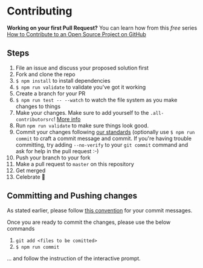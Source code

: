 # Contributing

**Working on your first Pull Request?** You can learn how from this *free* series
[How to Contribute to an Open Source Project on GitHub](https://egghead.io/series/how-to-contribute-to-an-open-source-project-on-github)

## Steps

1. File an issue and discuss your proposed solution first
2. Fork and clone the repo
3. `$ npm install` to install dependencies
4. `$ npm run validate` to validate you've got it working
5. Create a branch for your PR
6. `$ npm run test -- --watch` to watch the file system as you make changes to things
7. Make your changes. Make sure to add yourself to the `.all-contributorsrc`! [More info](https://github.com/kentcdodds/all-contributors)
8. Run `npm run validate` to make sure things look good.
9. Commit your changes following [our standards](https://github.com/stevemao/conventional-changelog-angular/blob/master/convention.md) (optionally use `$ npm run commit` to craft a commit message and commit. If you're having trouble committing, try adding `--no-verify` to your `git commit` command and ask for help in the pull request :-)
10. Push your branch to your fork
11. Make a pull request to `master` on this repository
12. Get merged
13. Celebrate 🎉

## Committing and Pushing changes

As stated earlier, please follow [this convention](https://github.com/stevemao/conventional-changelog-angular/blob/master/convention.md) for your commit messages.

Once you are ready to commit the changes, please use the below commands

1. `git add <files to be comitted>`
2. `$ npm run commit`

... and follow the instruction of the interactive prompt.
